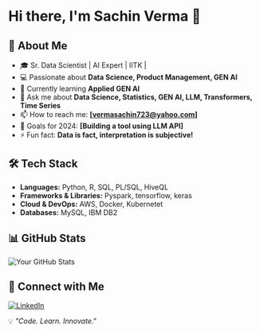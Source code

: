 # Hi there, I'm Sachin Verma 👋  

## 🚀 About Me  
- 🎓 Sr. Data Scientist | AI Expert | IITK |  
- 💻 Passionate about **Data Science, Product Management, GEN AI**  
- 🌱 Currently learning **Applied GEN AI**  
- 💬 Ask me about **Data Science, Statistics, GEN AI, LLM, Transformers, Time Series**  
- 📫 How to reach me: **[vermasachin723@yahoo.com]**  
- 🎯 Goals for 2024: **[Building a tool using LLM API]**  
- ⚡ Fun fact: **Data is fact, interpretation is subjective!**  

## 🛠️ Tech Stack  
- **Languages:** Python, R, SQL, PL/SQL, HiveQL
- **Frameworks & Libraries:** Pyspark, tensorflow, keras
- **Cloud & DevOps:** AWS, Docker, Kubernetet
- **Databases:** MySQL, IBM DB2

## 📊 GitHub Stats  
![Your GitHub Stats](https://github-readme-stats.vercel.app/api?username=sacvik&show_icons=true&theme=radical)  

## 🔗 Connect with Me  
[![LinkedIn](https://img.shields.io/badge/LinkedIn-0077B5?style=for-the-badge&logo=linkedin&logoColor=white)]([https://linkedin.com/in/yourprofile](https://www.linkedin.com/in/vermasachinds/))  

💡 _"Code. Learn. Innovate."_  

